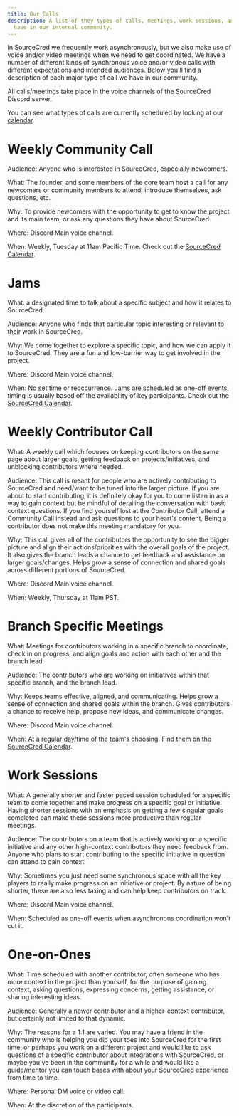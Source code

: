 ```yaml
---
title: Our Calls
description: A list of they types of calls, meetings, work sessions, and jams we
  have in our internal community.
---
```

In SourceCred we frequently work asynchronously, but we also make use of voice and/or video meetings when we need to get coordinated. We have a number of different kinds of synchronous voice and/or video calls with different expectations and intended audiences. Below you'll find a description of each major type of call we have in our community.

All calls/meetings take place in the voice channels of the SourceCred Discord server.

You can see what types of calls are currently scheduled by looking at our [calendar](http://sourcecred.io/calendar).

# Weekly Community Call

Audience: Anyone who is interested in SourceCred, especially newcomers.

What: The founder, and some members of the core team host a call for any newcomers or community members to attend, introduce themselves, ask questions, etc.

Why: To provide newcomers with the opportunity to get to know the project and its main team, or ask any questions they have about SourceCred.

Where: Discord Main voice channel.

When: Weekly, Tuesday at 11am Pacific Time. Check out the [SourceCred Calendar](https://sourcecred.io/calendar).

# Jams

What: a designated time to talk about a specific subject and how it relates to SourceCred.

Audience: Anyone who finds that particular topic interesting or relevant to their work in SourceCred.

Why: We come together to explore a specific topic, and how we can apply it to SourceCred. They are a fun and low-barrier way to get involved in the project.

Where: Discord Main voice channel.

When: No set time or reoccurrence. Jams are scheduled as one-off events, timing is usually based off the availability of key participants. Check out the [SourceCred Calendar](https://sourcecred.io/calendar).

# Weekly Contributor Call

What: A weekly call which focuses on keeping contributors on the same page about larger goals, getting feedback on projects/initiatives, and unblocking contributors where needed.

Audience: This call is meant for people who are actively contributing to SourceCred and need/want to be tuned into the larger picture. If you are about to start contributing, it is definitely okay for you to come listen in as a way to gain context but be mindful of derailing the conversation with basic context questions. If you find yourself lost at the Contributor Call, attend a Community Call instead and ask questions to your heart's content. Being a contributor does not make this meeting mandatory for you.

Why: This call gives all of the contributors the opportunity to see the bigger picture and align their actions/priorities with the overall goals of the project. It also gives the branch leads a chance to get feedback and assistance on larger goals/changes. Helps grow a sense of connection and shared goals across different portions of SourceCred.

Where: Discord Main voice channel.

When: Weekly, Thursday at 11am PST.

# Branch Specific Meetings

What: Meetings for contributors working in a specific branch to coordinate, check in on progress, and align goals and action with each other and the branch lead.

Audience: The contributors who are working on initiatives within that specific branch, and the branch lead.

Why: Keeps teams effective, aligned, and communicating. Helps grow a sense of connection and shared goals within the branch. Gives contributors a chance to receive help, propose new ideas, and communicate changes.

Where: Discord Main voice channel.

When: At a regular day/time of the team's choosing. Find them on the [SourceCred Calendar](https://sourcecred.io/calendar).

# Work Sessions

What: A generally shorter and faster paced session scheduled for a specific team to come together and make progress on a specific goal or initiative. Having shorter sessions with an emphasis on getting a few singular goals completed can make these sessions more productive than regular meetings.

Audience: The contributors on a team that is actively working on a specific initiative and any other high-context contributors they need feedback from. Anyone who plans to start contributing to the specific initiative in question can attend to gain context.

Why: Sometimes you just need some synchronous space with all the key players to really make progress on an initiative or project. By nature of being shorter, these are also less taxing and can help keep contributors on track.

Where: Discord Main voice channel.

When: Scheduled as one-off events when asynchronous coordination won't cut it.

# One-on-Ones

What: Time scheduled with another contributor, often someone who has more context in the project than yourself, for the purpose of gaining context, asking questions, expressing concerns, getting assistance, or sharing interesting ideas.

Audience: Generally a newer contributor and a higher-context contributor, but certainly not limited to that dynamic.

Why: The reasons for a 1:1 are varied. You may have a friend in the community who is helping you dip your toes into SourceCred for the first time, or perhaps you work on a different project and would like to ask questions of a specific contributor about integrations with SourceCred, or maybe you've been in the community for a while and would like a guide/mentor you can touch bases with about your SourceCred experience from time to time.

Where: Personal DM voice or video call.

When: At the discretion of the participants.